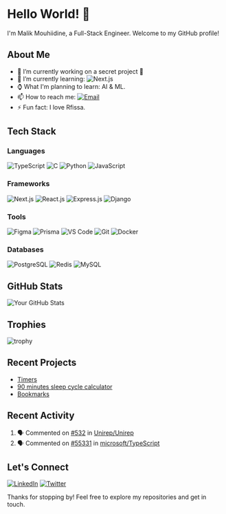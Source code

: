 # Hello World! 👋

I'm Malik Mouhiidine, a Full-Stack Engineer. Welcome to my GitHub profile!

## About Me

- 🔭 I’m currently working on a secret project 🤫
- 🌱 I’m currently learning: ![Next.js](https://img.shields.io/badge/-Next.js-000000?logo=next.js&logoColor=white)
- ⌚ What I'm planning to learn: AI & ML. 
- 📫 How to reach me: [![Email](https://img.shields.io/badge/-Email-D14836?logo=gmail&logoColor=white)](mailto:malikmou2017@gmail.com)
- ⚡ Fun fact: I love Rfissa. 



## Tech Stack

### Languages
![TypeScript](https://img.shields.io/badge/-TypeScript-3178C6?logo=typescript&logoColor=white)
![C](https://img.shields.io/badge/-C-00599C?logo=c&logoColor=white)
![Python](https://img.shields.io/badge/-Python-3776AB?logo=python&logoColor=white)
![JavaScript](https://img.shields.io/badge/-JavaScript-F7DF1E?logo=javascript&logoColor=white)

### Frameworks
![Next.js](https://img.shields.io/badge/-Next.js-000000?logo=next.js&logoColor=white)
![React.js](https://img.shields.io/badge/-React-61DAFB?logo=react&logoColor=white)
![Express.js](https://img.shields.io/badge/-Express.js-000000?logo=express&logoColor=white)
![Django](https://img.shields.io/badge/-Django-092E20?logo=django&logoColor=white)

### Tools
![Figma](https://img.shields.io/badge/-Figma-F24E1E?logo=figma&logoColor=white)
![Prisma](https://img.shields.io/badge/-Prisma-2D3748?logo=prisma&logoColor=white)
![VS Code](https://img.shields.io/badge/-VS%20Code-007ACC?logo=visual-studio-code&logoColor=white)
![Git](https://img.shields.io/badge/-Git-F05032?logo=git&logoColor=white)
![Docker](https://img.shields.io/badge/-Docker-2496ED?logo=docker&logoColor=white)

### Databases
![PostgreSQL](https://img.shields.io/badge/-PostgreSQL-336791?logo=postgresql&logoColor=white)
![Redis](https://img.shields.io/badge/-Redis-DC382D?logo=redis&logoColor=white)
![MySQL](https://img.shields.io/badge/-MySQL-4479A1?logo=mysql&logoColor=white)


## GitHub Stats

![Your GitHub Stats](https://github-readme-stats.vercel.app/api?username=malikmouhiidine&show_icons=true&theme=radical)

## Trophies
![trophy](https://github-profile-trophy.vercel.app/?username=malikmouhiidine)


## Recent Projects

- [Timers](https://timersapp.surge.sh/)
- [90 minutes sleep cycle calculator](https://sleepcyclecalculator.surge.sh/)
- [Bookmarks](https://github.com/malikmouhiidine/bookmarks)

## Recent Activity

<!--START_SECTION:activity-->
1. 🗣 Commented on [#532](https://github.com/Unirep/Unirep/issues/532#issuecomment-1688013746) in [Unirep/Unirep](https://github.com/Unirep/Unirep)
2. 🗣 Commented on [#55331](https://github.com/microsoft/TypeScript/issues/55331#issuecomment-1673522546) in [microsoft/TypeScript](https://github.com/microsoft/TypeScript)
<!--END_SECTION:activity-->

## Let's Connect

[![LinkedIn](https://img.shields.io/badge/-LinkedIn-0A66C2?logo=linkedin&logoColor=white)](https://www.linkedin.com/in/malik-mouhiidine-51b45a1b9/)
[![Twitter](https://img.shields.io/badge/-Twitter-1DA1F2?logo=twitter&logoColor=white)](https://twitter.com/MalikMouhiidine)

Thanks for stopping by! Feel free to explore my repositories and get in touch.


<!---
malikmouhiidine/malikmouhiidine is a ✨ special ✨ repository because its `README.md` (this file) appears on your GitHub profile.
You can click the Preview link to take a look at your changes.
--->
